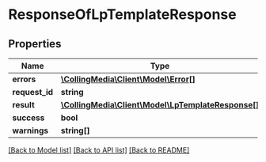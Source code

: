 # ResponseOfLpTemplateResponse

## Properties
Name | Type | Description | Notes
------------ | ------------- | ------------- | -------------
**errors** | [**\CollingMedia\Client\Model\Error[]**](Error.md) |  | [optional] 
**request_id** | **string** |  | [optional] 
**result** | [**\CollingMedia\Client\Model\LpTemplateResponse[]**](LpTemplateResponse.md) |  | [optional] 
**success** | **bool** |  | [optional] 
**warnings** | **string[]** |  | [optional] 

[[Back to Model list]](../README.md#documentation-for-models) [[Back to API list]](../README.md#documentation-for-api-endpoints) [[Back to README]](../README.md)


